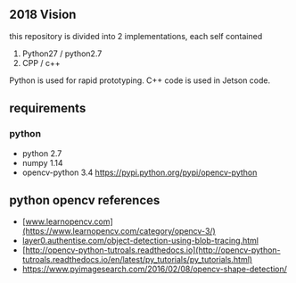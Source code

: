 ## 2018 Vision

this repository is divided into 2 implementations, each self contained

 1. Python27 / python2.7
 2. CPP / c++

Python is used for rapid prototyping. C++ code is used in Jetson code. 

## requirements
### python
* python 2.7
* numpy 1.14
* opencv-python 3.4
 https://pypi.python.org/pypi/opencv-python

## python opencv references

* [www.learnopencv.com](https://www.learnopencv.com/category/opencv-3/)
* [layer0.authentise.com/object-detection-using-blob-tracing.html](http://layer0.authentise.com/object-detection-using-blob-tracing.html)
* [http://opencv-python-tutroals.readthedocs.io](http://opencv-python-tutroals.readthedocs.io/en/latest/py_tutorials/py_tutorials.html)
* https://www.pyimagesearch.com/2016/02/08/opencv-shape-detection/
